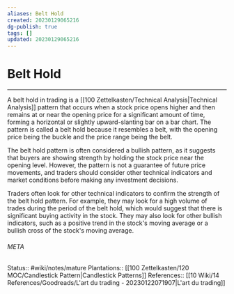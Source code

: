 ```yaml
---
aliases: Belt Hold
created: 20230129065216
dg-publish: true
tags: []
updated: 20230129065216
---
```

# Belt Hold
---
A belt hold in trading is a [[100 Zettelkasten/Technical Analysis\|Technical Analysis]] pattern that occurs when a stock price opens higher and then remains at or near the opening price for a significant amount of time, forming a horizontal or slightly upward-slanting bar on a bar chart. The pattern is called a belt hold because it resembles a belt, with the opening price being the buckle and the price range being the belt.

The belt hold pattern is often considered a bullish pattern, as it suggests that buyers are showing strength by holding the stock price near the opening level. However, the pattern is not a guarantee of future price movements, and traders should consider other technical indicators and market conditions before making any investment decisions.

Traders often look for other technical indicators to confirm the strength of the belt hold pattern. For example, they may look for a high volume of trades during the period of the belt hold, which would suggest that there is significant buying activity in the stock. They may also look for other bullish indicators, such as a positive trend in the stock's moving average or a bullish cross of the stock's moving average.



###### META
Status:: #wiki/notes/mature 
Plantations:: [[100 Zettelkasten/120 MOC/Candlestick Pattern\|Candlestick Patterns]]
References:: [[10 Wiki/14 References/Goodreads/L'art du trading - 20230122071907\|L'art du trading]]
